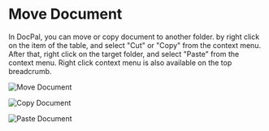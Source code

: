 # Move Document

In DocPal, you can move or copy document to another folder. by right click on the item of the table, and select "Cut" or "Copy" from the context menu. After that, right click on the target folder, and select "Paste" from the context menu. Right click context menu is also available on the top breadcrumb.

![Move Document](/images/cut.gif)

![Copy Document](/images/copy.gif)

![Paste Document](/images/paste.gif)





